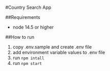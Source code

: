 #Country Search App

##Requirements

- node 14.5 or higher

##How to run

1. copy .env.sample and create .env file
2. add environment variable values to .env file
3. run ```npm intall```
4. run ```npm start```
